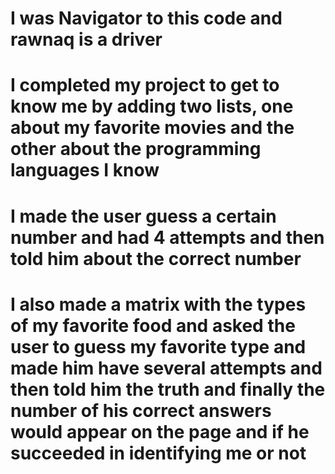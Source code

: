 # I was Navigator to this  code and rawnaq is a driver


# I completed my project to get to know me by adding two lists, one about my favorite movies and the other about the programming languages I know
# I made the user guess a certain number and had 4 attempts and then told him about the correct number 

# I also made a matrix with the types of my favorite food and asked the user to guess my favorite type and made him have several attempts and then told him the truth and finally the number of his correct answers would appear on the page and if he succeeded in identifying me or not
